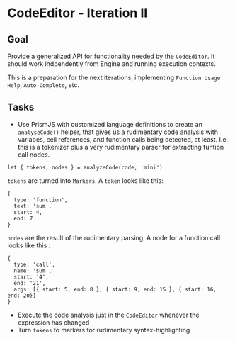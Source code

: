 # CodeEditor - Iteration II

## Goal

Provide a generalized API for functionality needed by the `CodeEditor`. It should work indpendently from Engine and running execution contexts.

This is a preparation for the next iterations, implementing `Function Usage Help`, `Auto-Complete`, etc.

## Tasks

- Use PrismJS with customized language definitions to create an `analyseCode()` helper, that gives us a rudimentary code analysis with variabes, cell references, and function calls being detected, at least. I.e. this is a tokenizer plus a very rudimentary parser for extracting funtion call nodes.

```
let { tokens, nodes } = analyzeCode(code, 'mini')
```

`tokens` are turned into `Markers`. A `token` looks like this:
```
{
  type: 'function',
  text: 'sum',
  start: 4,
  end: 7
}
```

`nodes` are the result of the rudimentary parsing. A node for a function call looks like this :

```
{
  type: 'call',
  name: 'sum',
  start: '4',
  end: '21',
  args: [{ start: 5, end: 8 }, { start: 9, end: 15 }, { start: 16, end: 20}]
}
```

- Execute the code analysis just in the `CodeEditor` whenever the expression has changed
- Turn `tokens` to markers for rudimentary syntax-highlighting

